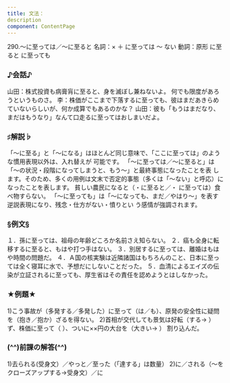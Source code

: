 ```yaml
---
title: 文法：
description
component: ContentPage
---
```



290.～に至っては／～に至ると
名詞：× ＋ に至っては ～ ない 動詞：原形 に至ると
に至っても
### ♪会話♪
山田：株式投資も病膏肓に至ると、身を滅ぼし兼ねないよ。 何でも限度があろうというものさ。
李：株価がここまで下落するに至っても、彼はまだあきらめていないらしいが、何か成算でもあるのかな？
山田：彼も「もうはまだなり、まだはもうなり」なんて口走るに至ってはおしまいだよ。
### ♯解説♭
「～に至る」と「～になる」はほとんど同じ意味で、「ここに至っては」のような慣用表現以外は、入れ替えが 可能です。
「～に至っては／～に至ると」は「～の状況・段階になってしまうと、もう～」と最終事態になったことを表 します。そのため、多くの用例は文末で否定的事態（多くは「～ない」と呼応）になったことを表します。
貧しい農民になると（・に至ると／・ に至っては）食べ物すらない。 「～に至っても」は「～になっても、まだ／やはり～」を表す逆説表現になり、残念・仕方がない・憤りとい
う感情が強調されます。
### §例文§
１．孫に至っては、祖母の年齢どころか名前さえ知らない。
２．癌も全身に転移するに至ると、もはや打つ手はない。
３．別居するに至っては、離婚はもはや時間の問題だ。
４．Ａ国の核実験は近隣諸国はもちろんのこと、日本に至っては全く寝耳に水で、予想だにしないことだった。
５．血清によるエイズの伝染が立証されるに至っても、厚生省はその責任を認めようとはしなかった。
### ★例題★
1)こう事故が（多発する／多発した）に至って（は／も）、原発の安全性に疑問を（抱き／抱か）ざるを得ない。
2)首相が交代しても景気は好転（する→ ）ず、株価に至って（ ）、ついに××円の大台を（大きい→ ）
割り込んだ。
### (^^)前課の解答(^^)
1)去られる(受身文）／やっと／至った（「達する」は数量）
2)に／される（～をクローズアップする→受身文）／に
